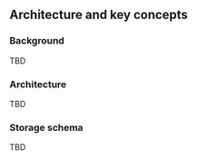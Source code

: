 ## Architecture and key concepts

### Background

TBD

### Architecture

TBD

### Storage schema

TBD
